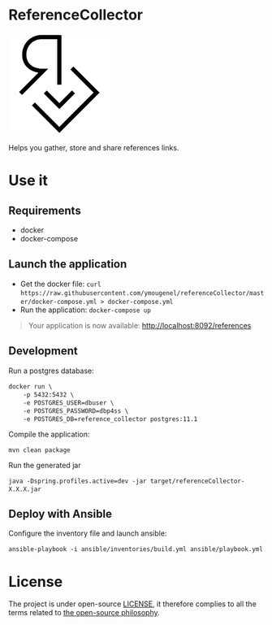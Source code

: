 # ReferenceCollector

<img src="./.README/logo.png" alt="logo" width="200"/>

Helps you gather, store and share references links.
# Use it

## Requirements
* docker
* docker-compose

## Launch the application
* Get the docker file: `curl https://raw.githubusercontent.com/ymougenel/referenceCollector/master/docker-compose.yml > docker-compose.yml`
* Run the application: `docker-compose up`
> Your application is now available: [http://localhost:8092/references](http://localhost:8092/references)

## Development

Run a postgres database:
```shell
docker run \
    -p 5432:5432 \
    -e POSTGRES_USER=dbuser \
    -e POSTGRES_PASSWORD=dbp4ss \
    -e POSTGRES_DB=reference_collector postgres:11.1

```
Compile the application:
```shell
mvn clean package
```


Run the generated jar
```shell
java -Dspring.profiles.active=dev -jar target/referenceCollector-X.X.X.jar
```

## Deploy with Ansible

Configure the inventory file and launch ansible:
```
ansible-playbook -i ansible/inventories/build.yml ansible/playbook.yml
```

# License

The project is under open-source [LICENSE](LICENSE), it therefore complies to all the terms related to [the open-source philosophy](https://en.wikipedia.org/wiki/The_Open_Source_Definition).
